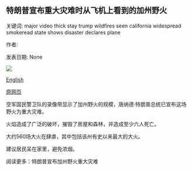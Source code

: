 ## 特朗普宣布重大灾难时从飞机上看到的加州野火

关键词: major video thick stay trump wildfires seen california widespread smokeread state shows disaster declares plane

作者: 

发表日期: None

![](https://ichef.bbci.co.uk/images/ic/400xn/p08pfc2z.jpg)

[English](California%20wildfires%20seen%20from%20a%20plane%20as%20Trump%20declares%20major%20disaster.md)

[原网页](https://www.bbc.com/news/world-us-canada-53881885)

空军国民警卫队的录像带显示了加州野火的规模，唐纳德·特朗普总统已宣布这场野火为重大灾难。

火焰造成了广泛的破坏，摧毁了房屋和森林，并造成至少六人死亡。

大约560场大火在肆虐，其中包括该州有史以来最大的大火。

建议居民呆在家里，避免浓烟。

阅读更多：特朗普宣布加州野火重大灾难